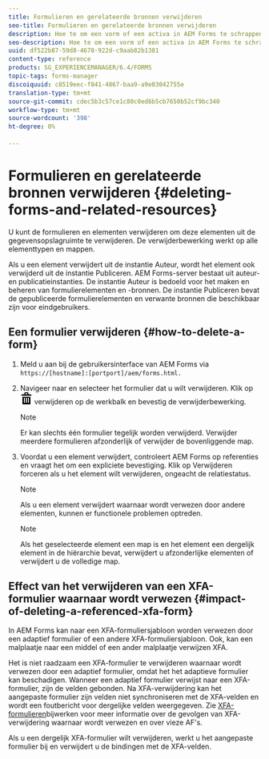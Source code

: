 ```yaml
---
title: Formulieren en gerelateerde bronnen verwijderen
seo-title: Formulieren en gerelateerde bronnen verwijderen
description: Hoe te om een vorm of een activa in AEM Forms te schrappen en het effect op referenced en verwijzende activa en XFA vormen.
seo-description: Hoe te om een vorm of een activa in AEM Forms te schrappen en het effect op referenced en verwijzende activa en XFA vormen.
uuid: df522b87-59d8-4678-922d-c9aab82b1381
content-type: reference
products: SG_EXPERIENCEMANAGER/6.4/FORMS
topic-tags: forms-manager
discoiquuid: c8519eec-f841-4867-baa9-a9e03042755e
translation-type: tm+mt
source-git-commit: cdec5b3c57ce1c80c0ed6b5cb7650b52cf9bc340
workflow-type: tm+mt
source-wordcount: '398'
ht-degree: 0%

---
```



# Formulieren en gerelateerde bronnen verwijderen {#deleting-forms-and-related-resources}

U kunt de formulieren en elementen verwijderen om deze elementen uit de gegevensopslagruimte te verwijderen. De verwijderbewerking werkt op alle elementtypen en mappen.

Als u een element verwijdert uit de instantie Auteur, wordt het element ook verwijderd uit de instantie Publiceren. AEM Forms-server bestaat uit auteur- en publicatieinstanties. De instantie Auteur is bedoeld voor het maken en beheren van formulierelementen en -bronnen. De instantie Publiceren bevat de gepubliceerde formulierelementen en verwante bronnen die beschikbaar zijn voor eindgebruikers.

## Een formulier verwijderen {#how-to-delete-a-form}

1. Meld u aan bij de gebruikersinterface van AEM Forms via `https://[hostname]:[portport]/aem/forms.html.`
1. Navigeer naar en selecteer het formulier dat u wilt verwijderen. Klik op ![Aem6forms_delete2](assets/aem6forms_delete2.png) verwijderen op de werkbalk en bevestig de verwijderbewerking.

   >[!NOTE]
   >
   >Er kan slechts één formulier tegelijk worden verwijderd. Verwijder meerdere formulieren afzonderlijk of verwijder de bovenliggende map.

1. Voordat u een element verwijdert, controleert AEM Forms op referenties en vraagt het om een expliciete bevestiging. Klik op Verwijderen forceren als u het element wilt verwijderen, ongeacht de relatiestatus.

   >[!NOTE]
   >
   >Als u een element verwijdert waarnaar wordt verwezen door andere elementen, kunnen er functionele problemen optreden.

   >[!NOTE]
   >
   >Als het geselecteerde element een map is en het element een dergelijk element in de hiërarchie bevat, verwijdert u afzonderlijke elementen of verwijdert u de volledige map.

## Effect van het verwijderen van een XFA-formulier waarnaar wordt verwezen {#impact-of-deleting-a-referenced-xfa-form}

In AEM Forms kan naar een XFA-formuliersjabloon worden verwezen door een adaptief formulier of een andere XFA-formuliersjabloon. Ook, kan een malplaatje naar een middel of een ander malplaatje verwijzen XFA.

Het is niet raadzaam een XFA-formulier te verwijderen waarnaar wordt verwezen door een adaptief formulier, omdat het het adaptieve formulier kan beschadigen. Wanneer een adaptief formulier verwijst naar een XFA-formulier, zijn de velden gebonden. Na XFA-verwijdering kan het aangepaste formulier zijn velden niet synchroniseren met de XFA-velden en wordt een foutbericht voor dergelijke velden weergegeven. Zie [XFA-formulieren](/help/forms/using/get-xdp-pdf-documents-aem.md#p-updating-referenced-xfa-forms-p)bijwerken voor meer informatie over de gevolgen van XFA-verwijdering waarnaar wordt verwezen en over vieze AF&#39;s.

Als u een dergelijk XFA-formulier wilt verwijderen, werkt u het aangepaste formulier bij en verwijdert u de bindingen met de XFA-velden.
